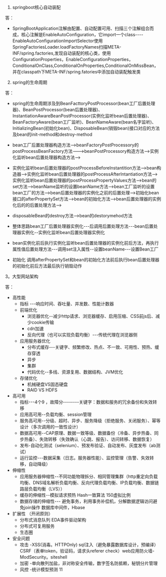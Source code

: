 1. springboot核心自动装配

答：

* SpringBootApplication注解由配置、自动配置可用、扫描三个注解组合而成，核心注解是EnableAutoConfiguration，它import一个class----EnableAutoConfigurationImportSelector使用SpringFactoriesLoader.loadFactoryNames扫描META-INF/spring.factories,发现自动装配的核心类，使用ConfigurationProperties，EnableConfigurationProperties，ConditionalOnClass,ConditionalOnProperties,ConditionalOnMissBean，并在classpath下META-INF/spring.fatories中添加自动装配触发类

2. spring的生命周期

答：
* spring的生命周期涉及到BeanFacttoryPostProcessor(bean工厂后置处理器)、BeanPostProcessor(bean后置处理器)、InstantiationAwareBeanPostProcessor(实例化监听bean后置处理器)、BeanFactoryAware(bean工厂监听)、BeanNameAware(bean名字监听)、InitializingBean(初始化bean)、DisposableBean(销毁bean)接口对应的方法及bean的init-method和destroy-method
* bean工厂后置处理器构造方法-->beanFactoryPostProcessory的postProcessBeanFactory方法--—>beanPostProcessory构造方法-->实例化监听bean后置处理器构造方法-->
* 实例化监听bean后置处理器的postProcessBeforeInstantition方法-->bean构造器-->实例化监听bean后置处理器的postProcessAfterIntantiation方法-->实例化监听bean后置处理器的postProcessPropertyValues方法-->bean的set方法-->beanName监听的设置beanName方法-->bean工厂监听的设置bean工厂的方法-->bean后置处理器的实例化之前的后置处理-->初始化bean接口的afterPropertySet方法-->bean的初始化方法-->bean后置处理器的实例化后的的后置处理方法-->
* disposableBean的destroy方法-->bean的destorymehod方法

* 整体思路bean工厂后置处理器实例化---后调用后置处理方法---bean后置处理器实例化--实例化监听bean后置处理器实例化   

* bean实例化前后执行实例化监听bean后置处理器的实例化前后方法，再执行属性值后置处理方法---调用set注入属性--设置beanName---设置Bean工厂

* 初始化 调用afterPropertySet和bean的初始化方法前后执行bean后置处理器的初始化前后方法最后执行销毁动作

3。大型网站架构

答：
* 高性能
    * 指标 ---响应时间、吞吐量、并发数、性能计数器
    * 前端优化
        * 浏览器优化--减少http请求、浏览器缓存、启用压缩、CSS前js后、减少cookie传输
        * cdn加速 
        * 反向代理（也可以实现负载均衡）---传统代理在浏览器侧
    * 应用服务器优化
        * 分布式缓存---关键字、频繁修改、热点、不一致、可用性、预热、缓存穿透
        * 异步
        * 集群
        * 代码优化--多线、资源复用、数据结构、JVM优化
    * 存储优化
        * 机械硬盘VS固态硬盘
        * RAID VS HDFS
* 高可用
    * 指标---4个9 ，故障分--------关键字：数据和服务的冗余备份和失效转移
    * 应用高可用--负载均衡、session管理
    * 服务高可用--分级、超时、异步、服务降级（拒绝服务、关闭服务）、幂等设计（多次调用的一致性设计）
    * 数据高可用--CAP原理、数据一致等级、数据备份（冷备、异步热备、同步热备）、失效转移（失效确认（心跳、报告）、访问转移、数据恢复）
    * 发布-自动化测试（selenium）、预发布验证、自动发布、灰度发布（ab测试）
    * 运行监控---数据采集（日志。服务器性能）、监控管理（告警、失效转移，自动降级）
* 伸缩性
    * 应用服务器伸缩性--不同功能物理拆分、相同管理集群（http重定向负载均衡、DNS域名解析负载均衡、反向代理负载均衡、IP负载均衡、数据链路层负载均衡（LVS））
    * 缓存的伸缩性--模拟请求预热 Hash一致算法 150虚拟比例
    * 数据存储的伸缩性--- 避免事务，利用事务补偿机，分解数据逻辑访问避免join操作 数据库中间件，Hbase
* 扩展性 （开闭原则）
    * 分布式消息队列  EDA事件驱动架构
    * 分布式可复用服务
    * 生态圈
* 安全问题
    * 攻击 -XSS(消毒。HTTPOnly) sql注入（避免暴露数据库设计，预编译）CSRF（表单token，验证码，请求头referer check）web应用防火墙-ModSecurity。siteshell
    * 加密 -单向散列加盐，非对称安全传输，数字签名防抵赖，秘钥分片管理
    * 风控 -统计模型预测
11